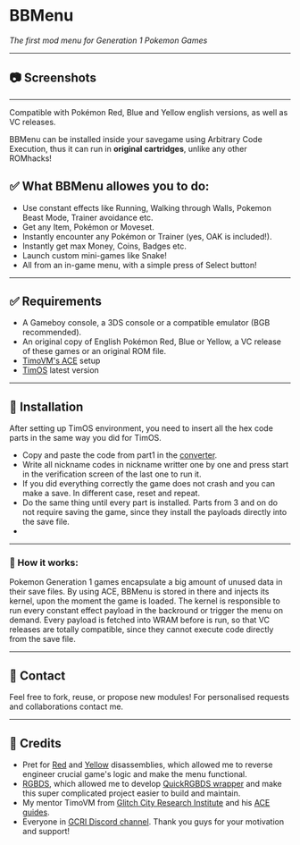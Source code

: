 # BBMenu
*The first mod menu for Generation 1 Pokemon Games*

---

## 📷 Screenshots


---

Compatible with Pokémon Red, Blue and Yellow english versions, as well as VC releases. 

BBMenu can be installed inside your savegame using Arbitrary Code Execution, thus it can run in **original cartridges**, unlike any other ROMhacks!

## ✅ What BBMenu allowes you to do:
- Use constant effects like Running, Walking through Walls, Pokemon Beast Mode, Trainer avoidance etc.
- Get any Item, Pokémon or Moveset. 
- Instantly encounter any Pokémon or Trainer (yes, OAK is included!).
- Instantly get max Money, Coins, Badges etc.
- Launch custom mini-games like Snake!
- All from an in-game menu, with a simple press of Select button!

---

## ✅ Requirements
- A Gameboy console, a 3DS console or a compatible emulator (BGB recommended).
- An original copy of English Pokémon Red, Blue or Yellow, a VC release of these games or an original ROM file.
- [TimoVM's ACE](https://glitchcity.wiki/wiki/Guides:TimoVM%27s_gen_1_ACE_setups) setup
- [TimOS](https://glitchcity.wiki/wiki/Guides:Nickname_Writer_Codes) latest version

---

## 🔗 Installation

After setting up TimOS environment, you need to insert all the hex code parts in the same way you did for TimOS.
- Copy and paste the code from part1 in the [converter](https://timovm.github.io/NicknameConverter/).
- Write all nickname codes in nickname writter one by one and press start in the verification screen of the last one to run it.
- If you did everything correctly the game does not crash and you can make a save. In different case, reset and repeat.
- Do the same thing until every part is installed. Parts from 3 and on do not require saving the game, since they install the payloads directly into the save file.
- 
---

### 🔧 How it works:
Pokemon Generation 1 games encapsulate a big amount of unused data in their save files. By using ACE, BBMenu is stored in there and injects its kernel, upon the moment the game is loaded. The kernel is responsible to run every constant effect payload in the backround or trigger the menu on demand.
Every payload is fetched into WRAM before is run, so that VC releases are totally compatible, since they cannot execute code directly from the save file.  

---

## 💬 Contact

Feel free to fork, reuse, or propose new modules!
For personalised requests and collaborations contact me.

---

## 🧠 Credits

- Pret for [Red](https://github.com/pret/pokered) and [Yellow](https://github.com/pret/pokeyellow) disassemblies, which allowed me to reverse engineer crucial game's logic and make the menu functional.
- [RGBDS](https://rgbds.gbdev.io/), which allowed me to develop [QuickRGBDS wrapper](https://github.com/M4n0zz/QuickRGBDS) and make this super complicated project easier to build and maintain.
- My mentor TimoVM from [Glitch City Research Institute](https://glitchcity.wiki/wiki/Main_Page) and his [ACE guides](https://glitchcity.wiki/wiki/Guides:TimoVM%27s_gen_1_ACE_setups).
- Everyone in [GCRI Discord channel](https://discord.gg/EA7jxJ6). Thank you guys for your motivation and support!

